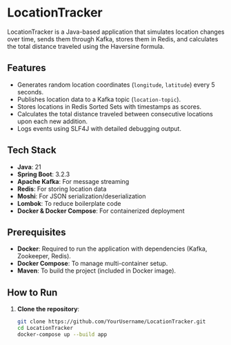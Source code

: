 # LocationTracker

LocationTracker is a Java-based application that simulates location changes over time, sends them through Kafka, stores them in Redis, and calculates the total distance traveled using the Haversine formula.

## Features
- Generates random location coordinates (`longitude`, `latitude`) every 5 seconds.
- Publishes location data to a Kafka topic (`location-topic`).
- Stores locations in Redis Sorted Sets with timestamps as scores.
- Calculates the total distance traveled between consecutive locations upon each new addition.
- Logs events using SLF4J with detailed debugging output.

## Tech Stack
- **Java**: 21
- **Spring Boot**: 3.2.3
- **Apache Kafka**: For message streaming
- **Redis**: For storing location data
- **Moshi**: For JSON serialization/deserialization
- **Lombok**: To reduce boilerplate code
- **Docker & Docker Compose**: For containerized deployment

## Prerequisites
- **Docker**: Required to run the application with dependencies (Kafka, Zookeeper, Redis).
- **Docker Compose**: To manage multi-container setup.
- **Maven**: To build the project (included in Docker image).

## How to Run
1. **Clone the repository**:
   ```bash
   git clone https://github.com/YourUsername/LocationTracker.git
   cd LocationTracker
   docker-compose up --build app